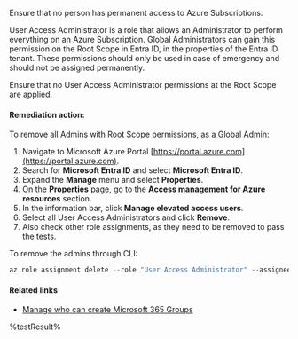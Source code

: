 Ensure that no person has permanent access to Azure Subscriptions.

User Access Administrator is a role that allows an Administrator to perform everything on an Azure Subscription. Global Administrators can gain this permission on the Root Scope in Entra ID, in the properties of the Entra ID tenant. These permissions should only be used in case of emergency and should not be assigned permanently.

Ensure that no User Access Administrator permissions at the Root Scope are applied.

#### Remediation action:

To remove all Admins with Root Scope permissions, as a Global Admin:
1. Navigate to Microsoft Azure Portal [https://portal.azure.com](https://portal.azure.com).
2. Search for **Microsoft Entra ID** and select **Microsoft Entra ID**.
3. Expand the **Manage** menu and select **Properties**.
3. On the **Properties** page, go to the **Access management for Azure resources** section.
4. In the information bar, click **Manage elevated access users**.
5. Select all User Access Administrators and click **Remove**.
6. Also check other role assignments, as they need to be removed to pass the tests.

To remove the admins through CLI:
```powershell
az role assignment delete --role "User Access Administrator" --assignee adminname@yourdomain.com --scope "/"
```

#### Related links

* [Manage who can create Microsoft 365 Groups](https://learn.microsoft.com/en-us/microsoft-365/solutions/manage-creation-of-groups?view=o365-worldwide)


<!--- Results --->
%testResult%

